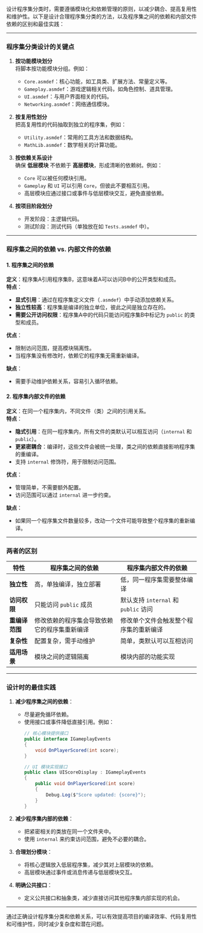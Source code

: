 设计程序集分类时，需要遵循模块化和依赖管理的原则，以减少耦合、提高复用性和维护性。以下是设计合理程序集分类的方法，以及程序集之间的依赖和内部文件依赖的区别和最佳实践：

---

### **程序集分类设计的关键点**

1. **按功能模块划分**  
   将脚本按功能模块分组。例如：  
   - `Core.asmdef`：核心功能，如工具类、扩展方法、常量定义等。
   - `Gameplay.asmdef`：游戏逻辑相关代码，如角色控制、道具管理。
   - `UI.asmdef`：与用户界面相关的代码。
   - `Networking.asmdef`：网络通信模块。

2. **按复用性划分**  
   把高复用性的代码抽取到独立的程序集，例如：  
   - `Utility.asmdef`：常用的工具方法和数据结构。
   - `MathLib.asmdef`：数学相关的计算功能。

3. **按依赖关系设计**  
   确保 **低层模块** 不依赖于 **高层模块**，形成清晰的依赖树。例如：  
   - `Core` 可以被任何模块引用。
   - `Gameplay` 和 `UI` 可以引用 `Core`，但彼此不要相互引用。
   - 高层模块应通过接口或事件与低层模块交互，避免直接依赖。

4. **按项目阶段划分**  
   - 开发阶段：主逻辑代码。
   - 测试阶段：测试代码（单独放在如 `Tests.asmdef` 中）。

---

### **程序集之间的依赖 vs. 内部文件的依赖**

#### **1. 程序集之间的依赖**
   **定义**：程序集A引用程序集B，这意味着A可以访问B中的公开类型和成员。  
   **特点**：  
   - **显式引用**：通过在程序集定义文件（`.asmdef`）中手动添加依赖关系。
   - **独立性较高**：程序集是编译的独立单位，彼此之间是独立存在的。
   - **需要公开访问权限**：程序集A中的代码只能访问程序集B中标记为 `public` 的类型和成员。

   **优点**：
   - 限制访问范围，提高模块隔离性。
   - 当程序集没有修改时，依赖它的程序集无需重新编译。
   
   **缺点**：
   - 需要手动维护依赖关系，容易引入循环依赖。

#### **2. 程序集内部文件的依赖**
   **定义**：在同一个程序集内，不同文件（类）之间的引用关系。  
   **特点**：  
   - **隐式引用**：在同一程序集内，所有文件的类默认可以相互访问（`internal` 和 `public`）。
   - **更紧密耦合**：编译时，这些文件会被统一处理，类之间的依赖直接影响程序集的重编译。
   - 支持 `internal` 修饰符，用于限制访问范围。

   **优点**：
   - 管理简单，不需要额外配置。
   - 访问范围可以通过 `internal` 进一步约束。

   **缺点**：
   - 如果同一个程序集文件数量较多，改动一个文件可能导致整个程序集的重新编译。

---

### **两者的区别**
| 特性                     | 程序集之间的依赖             | 程序集内部文件的依赖        |
|--------------------------|-----------------------------|-----------------------------|
| **独立性**               | 高，单独编译，独立部署       | 低，同一程序集需要整体编译   |
| **访问权限**             | 只能访问 `public` 成员       | 默认支持 `internal` 和 `public` 访问 |
| **重编译范围**           | 修改依赖的程序集会导致依赖它的程序集重新编译 | 修改单个文件会触发整个程序集的重新编译 |
| **复杂性**               | 配置复杂，需手动维护         | 简单，类默认可以互相访问     |
| **适用场景**             | 模块之间的逻辑隔离           | 模块内部的功能实现           |

---

### **设计时的最佳实践**

1. **减少程序集之间的依赖**：
   - 尽量避免循环依赖。
   - 使用接口或事件降低直接引用。例如：
     ```csharp
     // 核心模块提供接口
     public interface IGameplayEvents
     {
         void OnPlayerScored(int score);
     }

     // UI 模块实现接口
     public class UIScoreDisplay : IGameplayEvents
     {
         public void OnPlayerScored(int score)
         {
             Debug.Log($"Score updated: {score}");
         }
     }
     ```

2. **减少程序集内部的依赖**：
   - 把紧密相关的类放在同一个文件夹中。
   - 使用 `internal` 来约束访问范围，避免不必要的耦合。

3. **合理划分模块**：
   - 将核心逻辑放入低层程序集，减少其对上层模块的依赖。
   - 高层模块通过事件或消息传递与低层模块交互。

4. **明确公共接口**：
   - 定义公共接口和抽象类，减少直接访问其他程序集内部实现的机会。

---

通过正确设计程序集分类和依赖关系，可以有效提高项目的编译效率、代码复用性和可维护性，同时减少复杂度和潜在问题。